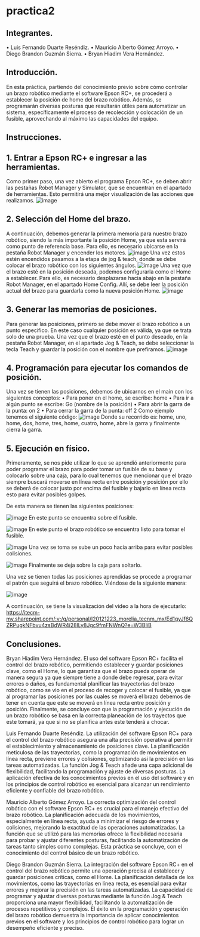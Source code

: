 # practica2
## Integrantes.
•	Luis Fernando Duarte Reséndiz.
•	Mauricio Alberto Gómez Arroyo.
•	Diego Brandon Guzmán Sierra.
•	Bryan Hiadim Vera Hernández.

## Introducción.
En esta práctica, partiendo del conocimiento previo sobre cómo controlar un brazo robótico mediante el software Epson RC+, se procederá a establecer la posición de home del brazo robótico. Además, se programarán diversas posturas que resultarán útiles para automatizar un sistema, específicamente el proceso de recolección y colocación de un fusible, aprovechando al máximo las capacidades del equipo.

## Instrucciones.
## 1.	Entrar a Epson RC+ e ingresar a las herramientas.
Como primer paso, una vez abierto el programa Epson RC+, se deben abrir las pestañas Robot Manager y Simulator, que se encuentran en el apartado de herramientas. Esto permitirá una mejor visualización de las acciones que realizamos.
![image](https://github.com/user-attachments/assets/ff2ae04f-ea92-4532-a767-0846f0b250fd)

## 2.	Selección del Home del brazo.
A continuación, debemos generar la primera memoria para nuestro brazo robótico, siendo la más importante la posición Home, ya que esta servirá como punto de referencia base. Para ello, es necesario ubicarse en la pestaña Robot Manager y encender los motores.
![image](https://github.com/user-attachments/assets/db78573f-c8ec-4f1e-abec-81998ff71cc4)
Una vez estos estén encendidos pasamos a la etapa de jog & teach, donde se debe colocar el brazo robótico con los siguientes ángulos.
![image](https://github.com/user-attachments/assets/1899d161-2459-45f4-88bd-2710c89fae14)
Una vez que el brazo esté en la posición deseada, podemos configurarla como el Home a establecer. Para ello, es necesario desplazarse hacia abajo en la pestaña Robot Manager, en el apartado Home Config. Allí, se debe leer la posición actual del brazo para guardarla como la nueva posición Home.
![image](https://github.com/user-attachments/assets/d6e5cf74-9e10-4b74-a71a-780150c24ab7)

## 3.	Generar las memorias de posiciones.
Para generar las posiciones, primero se debe mover el brazo robótico a un punto específico. En este caso cualquier posición es válida, ya que se trata solo de una prueba.
Una vez que el brazo esté en el punto deseado, en la pestaña Robot Manager, en el apartado Jog & Teach, se debe seleccionar la tecla Teach y guardar la posición con el nombre que prefiramos.
![image](https://github.com/user-attachments/assets/ccf1a880-7e74-4221-ba04-5d87bbdcc208)

## 4.	Programación para ejecutar los comandos de posición.
Una vez se tienen las posiciones, debemos de ubicarnos en el main con los siguientes conceptos:
•	Para poner en el home, se escribe: home
•	Para ir a algún punto se escribe: Go (nombre de la posición)
•	Para abrir la garra de la punta: on 2
•	Para cerrar la garra de la punta: off 2
Como ejemplo tenemos el siguiente código:
![image](https://github.com/user-attachments/assets/eac77ee8-20e2-4dc2-9122-d51ff13c525b)
Donde su recorrido es: home, uno, home, dos, home, tres, home, cuatro, home, abre la garra y finalmente cierra la garra.

## 5.	Ejecución en físico.
Primeramente, se nos pide utilizar lo que se aprendió anteriormente para poder programar el brazo para poder tomar un fusible de su base y colocarlo sobre una caja, para lo cual tenemos que mencionar que el brazo siempre buscará moverse en línea recta entre posición y posición por ello se deberá de colocar justo por encima del fusible y bajarlo en línea recta esto para evitar posibles golpes.

De esta manera se tienen las siguientes posiciones:

![image](https://github.com/user-attachments/assets/93024b41-f961-49b1-ba50-5cb2f49d5e54)
En este punto se encuentra sobre el fusible.

![image](https://github.com/user-attachments/assets/48183be5-5776-4299-b032-7586f2937148)
En este punto el brazo robótico se encuentra listo para tomar el fusible.


![image](https://github.com/user-attachments/assets/2980b48b-6add-4ccd-8320-1585582eb5e8)
Una vez se toma se sube un poco hacia arriba para evitar posibles colisiones.


![image](https://github.com/user-attachments/assets/c0715355-83f4-4385-98b1-9ee3fbc394fb)
Finalmente se deja sobre la caja para soltarlo.

Una vez se tienen todas las posiciones aprendidas se procede a programar el patrón que seguirá el brazo robótico.
Viéndose de la siguiente manera:

![image](https://github.com/user-attachments/assets/1957d657-6344-41b2-8f4f-b7dc5356d372)

A continuación, se tiene la visualización del video a la hora de ejecutarlo:
https://itecm-my.sharepoint.com/:v:/g/personal/l20121223_morelia_tecnm_mx/Ed1gyJf6QZRPugkNFbvu4zsBdWR4i28lLy8Jgc9fmFNWnQ?e=W3BIiB

## Conclusiones.
Bryan Hiadim Vera Hernández.
El uso del software Epson RC+ facilita el control del brazo robótico, permitiendo establecer y guardar posiciones clave, como el Home, lo que garantiza que el brazo pueda operar de manera segura ya que siempre tiene a donde debe regresar, para evitar errores o daños, es fundamental planificar las trayectorias del brazo robótico, como se vio en el proceso de recoger y colocar el fusible, ya que al programar las posiciones por las cuales se moverá el brazo debemos de tener en cuenta que este se moverá en línea recta entre posición y posición.
Finalmente, se concluye con que la programación y ejecución de un brazo robótico se basa en la correcta planeación de los trayectos que este tomará, ya que si no se planifica antes este tenderá a chocar.

Luis Fernando Duarte Reséndiz.
La utilización del software Epson RC+ para el control del brazo robótico asegura una alta precisión operativa al permitir el establecimiento y almacenamiento de posiciones clave. La planificación meticulosa de las trayectorias, como la programación de movimientos en línea recta, previene errores y colisiones, optimizando así la precisión en las tareas automatizadas. La función Jog & Teach añade una capa adicional de flexibilidad, facilitando la programación y ajuste de diversas posturas. La aplicación efectiva de los conocimientos previos en el uso del software y en los principios de control robótico es esencial para alcanzar un rendimiento eficiente y confiable del brazo robótico.

Mauricio Alberto Gómez Arroyo.
La correcta optimización del control robótico con el software Epson RC+ es crucial para el manejo efectivo del brazo robótico. La planificación adecuada de los movimientos, especialmente en línea recta, ayuda a minimizar el riesgo de errores y colisiones, mejorando la exactitud de las operaciones automatizadas. La función que se utilizó para las memorias ofrece la flexibilidad necesaria para probar y ajustar diferentes posturas, facilitando la automatización de tareas tanto simples como complejas. 
Esta práctica se concluye, con el conocimiento del control básico de un brazo robótico.

Diego Brandon Guzmán Sierra.
La integración del software Epson RC+ en el control del brazo robótico permite una operación precisa al establecer y guardar posiciones críticas, como el Home. La planificación detallada de los movimientos, como las trayectorias en línea recta, es esencial para evitar errores y mejorar la precisión en las tareas automatizadas. La capacidad de programar y ajustar diversas posturas mediante la función Jog & Teach proporciona una mayor flexibilidad, facilitando la automatización de procesos repetitivos y complejos. El éxito en la programación y operación del brazo robótico demuestra la importancia de aplicar conocimientos previos en el software y los principios de control robótico para lograr un desempeño eficiente y preciso.










